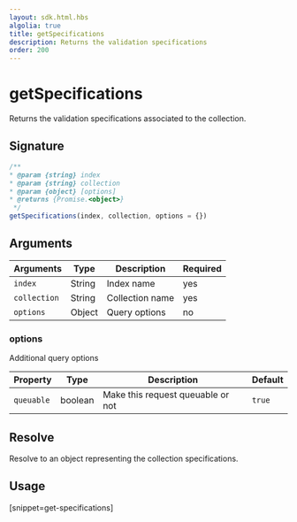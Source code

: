 ```yaml
---
layout: sdk.html.hbs
algolia: true
title: getSpecifications
description: Returns the validation specifications
order: 200
---
```


# getSpecifications

Returns the validation specifications associated to the collection.

## Signature

```javascript
/**
* @param {string} index
* @param {string} collection
* @param {object} [options]
* @returns {Promise.<object>}
 */
getSpecifications(index, collection, options = {})
```

## Arguments

| Arguments    | Type    | Description | Required
|--------------|---------|-------------|----------
| ``index`` | String | Index name    | yes  |
| ``collection`` | String | Collection name    | yes  |
| ``options`` | Object | Query options    | no  |

### **options**

Additional query options

| Property   | Type    | Description                       | Default |
| ---------- | ------- | --------------------------------- | ------- |
| `queuable` | boolean | Make this request queuable or not | `true`  |

## Resolve

Resolve to an object representing the collection specifications.

## Usage

[snippet=get-specifications]
